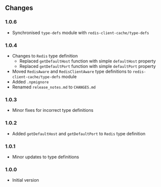 ## Changes

### 1.0.6
- Synchronised `type-defs` module with `redis-client-cache/type-defs`

### 1.0.4
- Changes to `Redis` type definition
  - Replaced `getDefaultHost` function with simple `defaultHost` property
  - Replaced `getDefaultPort` function with simple `defaultPort` property
- Moved `RedisAware` and `RedisClientAware` type definitions to `redis-client-cache/type-defs` module
- Added `.npmignore`
- Renamed `release_notes.md` to `CHANGES.md`

### 1.0.3
- Minor fixes for incorrect type definitions

### 1.0.2
- Added `getDefaultHost` and `getDefaultPort` to `Redis` type definition

### 1.0.1
- Minor updates to type definitions

### 1.0.0
- Initial version